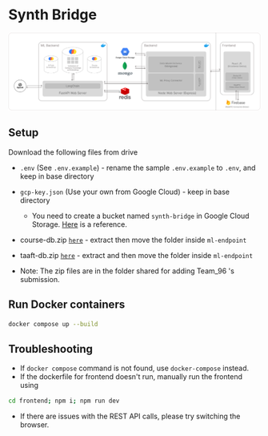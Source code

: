 # Synth Bridge

![Architecture](architecture.svg)

## Setup
Download the following files from drive
- `.env` (See `.env.example`) - rename the sample `.env.example` to `.env`, and keep in base directory
- `gcp-key.json` (Use your own from Google Cloud) - keep in base directory
  - You need to create a bucket named `synth-bridge` in Google Cloud Storage. [Here](https://cloud.google.com/storage/docs/creating-buckets) is a reference. 
- course-db.zip [`here`](https://drive.google.com/file/d/1dPLjW_nXaptlp2Ky6fgB1mPQXkX-ovXa/view?usp=drive_link) - extract then move the folder inside `ml-endpoint`
- taaft-db.zip [`here`](https://drive.google.com/file/d/1y4ktqoHdB5uk2ii8vhydky2T34kVMZu4/view?usp=drive_link) - extract and then move the folder inside `ml-endpoint`

- Note: The zip files are in the folder shared for adding Team_96 's submission.

## Run Docker containers
```bash
docker compose up --build
```

## Troubleshooting
- If `docker compose` command is not found, use `docker-compose` instead.
- If the dockerfile for frontend doesn't run, manually run the frontend using 
```bash
cd frontend; npm i; npm run dev
```
- If there are issues with the REST API calls, please try switching the browser.